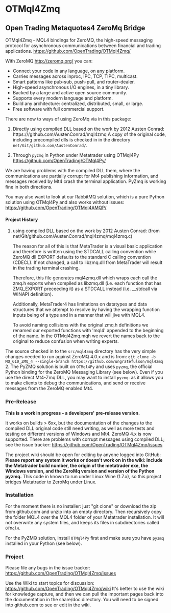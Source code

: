 # OTMql4Zmq
## Open Trading Metaquotes4 ZeroMq Bridge

OTMql4Zmq - MQL4 bindings for ZeroMQ, the high-speed messaging protocol
for asynchronous communications between financial and trading applications.
https://github.com/OpenTrading/OTMql4Zmq/

With ZeroMQ http://zeromq.org/ you can:
* Connect your code in any language, on any platform.
* Carries messages across inproc, IPC, TCP, TIPC, multicast.
* Smart patterns like pub-sub, push-pull, and router-dealer.
* High-speed asynchronous I/O engines, in a tiny library.
* Backed by a large and active open source community.
* Supports every modern language and platform.
* Build any architecture: centralized, distributed, small, or large.
* Free software with full commercial support.

There are now to ways of using ZeroMq via in this package:

1. Directly using compiled DLL based on the work by 2012 Austen Conrad:
   https:///github.com/AustenConrad/mql4zmq
   A copy of the original code, including precompiled dlls is
   checked in in the directory `net/Git/github.com/AustenConrad/`.

2. Through `pyzmq` in Python under Metatrader using OTMql4Py
   https://github.com/OpenTrading/OTMql4Py/

We are having problems with the compiled DLL them, where the communications
are partially corrupt for Mt4 publishing information, and messages received
by Mt4 crash the terminal application. PyZmq is working fine in both directions.

You may also want to look at our RabbitMQ solution,
which is a pure Python solution using OTMql4Py and also works without issues:
https://github.com/OpenTrading/OTMql4AMQP/

#### Project History

1. using compiled DLL based on the work by 2012 Austen Conrad:
(from net/Git/github.com/AustenConrad/mql4zmq/mql4zmq.c)

    The reason for all of this is that MetaTrader is a visual basic
    application and therefore is written using the STDCALL calling
    convention while ZeroMQ dll EXPORT defaults to the standard C calling
    convention (CDECL). If not changed, a call to libzmq.dll from
    MetaTrader will result in the trading terminal crashing.
    
    Therefore, this file generates mql4zmq.dll which wraps each call the
    zmq.h exports when compiled as libzmq.dll (i.e. each function that has
    ZMQ_EXPORT preceeding it) as a STDCALL instead (i.e. __stdcall via
    WINAPI definition).
    
    Additionally, MetaTrader4 has limitations on datatypes and data
    structures that we attempt to resolve by having the wrapping function
    inputs being of a type and in a manner that will jive with MQL4.
    
    To avoid naming collisions with the original zmq.h definitions we
    renamed our exported functions with 'mql4' appended to the beginning
    of the name.  In the OTMql4Zmq.mqh we revert the names back to the
    original to reduce confusion when writing experts.

The source checked in to the `src/mql4zmq` directory has the very simple
changes needed to run against ZeroMQ 4.0.x and is from:
`git clone -b MQ_610_ZMQ_4 --single-branch https://github.com/ungratefulson/mql4zmq`
2. The PyZMQ solution is built on `OTMql4Py` and uses `pyzmq`, 
   the official Python binding for the ZeroMQ Messaging Library (see below).
   Even if you use the direct Mt4-Zmq DLL, you may want to install `pyzmq`:
   as it allows you to make clients to debug the communications, and send
   or receive messages from the ZeroMQ enabled Mt4.


### Pre-Release

**This is a work in progress - a developers' pre-release version.**

It works on builds > 6xx, but the documentation of the changes to the
compiled DLL original code still need writing, as well as more tests
and testing on different versions of Windows and Mt4.
ZeroMQ 4.x is now supported.
There are problems with corrupt messages using compiled DLL; see the issue tracker:
https://github.com/OpenTrading/OTMql4Zmq/issues

The project wiki should be open for editing by anyone logged into GitHub:
**Please report any system it works or doesn't work on in the wiki:
include the Metatrader build number, the origin of the metatrader exe,
the Windows version, and the ZeroMq version and version of the Python pyzmq.**
This code in known to run under Linux Wine (1.7.x), so this project
bridges Metatrader to ZeroMq under Linux.

### Installation

For the moment there is no installer: just "git clone" or download the
zip from github.com and unzip into an empty directory. Then recursively copy
the folder MQL4 over the MQL4 folder of your Metatrader installation. It will
not overwrite any system files, and keeps its files in subdirectories
called `OTMql4`.

For the PyZMQ solution, install `OTMql4Py` first and make sure you
have `pyzmq` installed in your Python (see below).

### Project

Please file any bugs in the issue tracker:
https://github.com/OpenTrading/OTMql4Zmq/issues

Use the Wiki to start topics for discussion:
https://github.com/OpenTrading/OTMql4Zmq/wiki
It's better to use the wiki for knowledge capture, and then we can pull
the important pages back into the documentation in the share/doc directory.
You will need to be signed into github.com to see or edit in the wiki.

